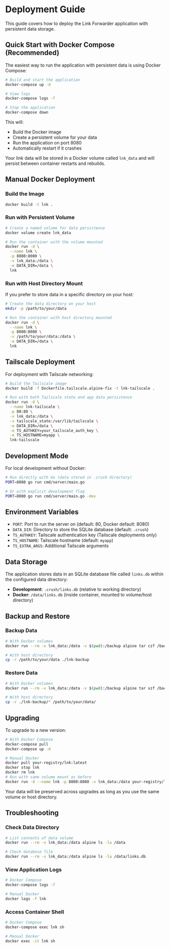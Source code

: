 # Deployment Guide

This guide covers how to deploy the Link Forwarder application with persistent data storage.

## Quick Start with Docker Compose (Recommended)

The easiest way to run the application with persistent data is using Docker Compose:

```bash
# Build and start the application
docker-compose up -d

# View logs
docker-compose logs -f

# Stop the application
docker-compose down
```

This will:
- Build the Docker image
- Create a persistent volume for your data
- Run the application on port 8080
- Automatically restart if it crashes

Your link data will be stored in a Docker volume called `lnk_data` and will persist between container restarts and rebuilds.

## Manual Docker Deployment

### Build the Image

```bash
docker build -t lnk .
```

### Run with Persistent Volume

```bash
# Create a named volume for data persistence
docker volume create lnk_data

# Run the container with the volume mounted
docker run -d \
  --name lnk \
  -p 8080:8080 \
  -v lnk_data:/data \
  -e DATA_DIR=/data \
  lnk
```

### Run with Host Directory Mount

If you prefer to store data in a specific directory on your host:

```bash
# Create the data directory on your host
mkdir -p /path/to/your/data

# Run the container with host directory mounted
docker run -d \
  --name lnk \
  -p 8080:8080 \
  -v /path/to/your/data:/data \
  -e DATA_DIR=/data \
  lnk
```

## Tailscale Deployment

For deployment with Tailscale networking:

```bash
# Build the Tailscale image
docker build -f Dockerfile.tailscale.alpine-fix -t lnk-tailscale .

# Run with both Tailscale state and app data persistence
docker run -d \
  --name lnk-tailscale \
  -p 80:80 \
  -v lnk_data:/data \
  -v tailscale_state:/var/lib/tailscale \
  -e DATA_DIR=/data \
  -e TS_AUTHKEY=your_tailscale_auth_key \
  -e TS_HOSTNAME=myapp \
  lnk-tailscale
```

## Development Mode

For local development without Docker:

```bash
# Run directly with Go (data stored in .crush directory)
PORT=8080 go run cmd/server/main.go

# Or with explicit development flag
PORT=8080 go run cmd/server/main.go -dev
```

## Environment Variables

- `PORT`: Port to run the server on (default: 80, Docker default: 8080)
- `DATA_DIR`: Directory to store the SQLite database (default: `.crush`)
- `TS_AUTHKEY`: Tailscale authentication key (Tailscale deployments only)
- `TS_HOSTNAME`: Tailscale hostname (default: `myapp`)
- `TS_EXTRA_ARGS`: Additional Tailscale arguments

## Data Storage

The application stores data in an SQLite database file called `links.db` within the configured data directory:

- **Development**: `.crush/links.db` (relative to working directory)
- **Docker**: `/data/links.db` (inside container, mounted to volume/host directory)

## Backup and Restore

### Backup Data

```bash
# With Docker volumes
docker run --rm -v lnk_data:/data -v $(pwd):/backup alpine tar czf /backup/lnk-backup.tar.gz -C /data .

# With host directory
cp -r /path/to/your/data ./lnk-backup
```

### Restore Data

```bash
# With Docker volumes
docker run --rm -v lnk_data:/data -v $(pwd):/backup alpine tar xzf /backup/lnk-backup.tar.gz -C /data

# With host directory
cp -r ./lnk-backup/* /path/to/your/data/
```

## Upgrading

To upgrade to a new version:

```bash
# With Docker Compose
docker-compose pull
docker-compose up -d

# Manual Docker
docker pull your-registry/lnk:latest
docker stop lnk
docker rm lnk
# Run with same volume mount as before
docker run -d --name lnk -p 8080:8080 -v lnk_data:/data your-registry/lnk:latest
```

Your data will be preserved across upgrades as long as you use the same volume or host directory.

## Troubleshooting

### Check Data Directory

```bash
# List contents of data volume
docker run --rm -v lnk_data:/data alpine ls -la /data

# Check database file
docker run --rm -v lnk_data:/data alpine ls -la /data/links.db
```

### View Application Logs

```bash
# Docker Compose
docker-compose logs -f

# Manual Docker
docker logs -f lnk
```

### Access Container Shell

```bash
# Docker Compose
docker-compose exec lnk sh

# Manual Docker
docker exec -it lnk sh
```
